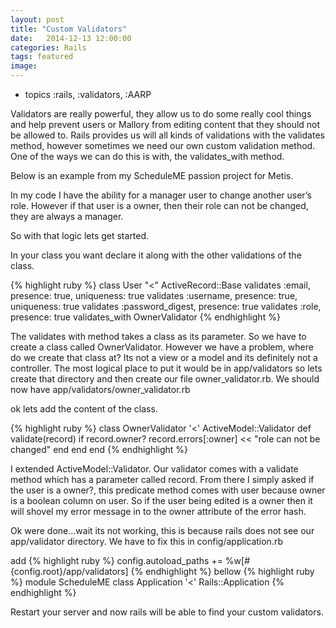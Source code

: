 ```yaml
---
layout: post
title: "Custom Validators"
date:   2014-12-13 12:00:00
categories: Rails
tags: featured
image:
---
```


* topics :rails, :validators, :AARP

Validators are really powerful, they allow us to do some really cool things and help prevent users or Mallory from editing content that they should not be allowed to. Rails provides us will all kinds of validations with the validates method, however sometimes we need our own custom validation method. One of the ways we can do this is with, the validates_with method. 

Below is an example from my ScheduleME passion project for Metis.

In my code I have the ability for a manager user to change another user’s role. However if that user is a owner, then their role can not be changed, they are always a manager. 

So with that logic lets get started. 

In your class you want declare it along with the other validations of the class. 

{% highlight ruby %}
class User "<" ActiveRecord::Base
  validates :email, presence: true, uniqueness: true
  validates :username, presence: true, uniqueness: true
  validates :password_digest, presence: true
  validates :role, presence: true
  validates_with OwnerValidator
{% endhighlight %}

The validates with method takes a class as its parameter. So we have to create a class called OwnerValidator. However we have a problem, where do we create that class at? Its not a view or a model and its definitely not a controller. The most logical place to put it would be in app/validators so lets create that directory and then create our file owner&#95;validator.rb. We should now have app/validators/owner&#95;validator.rb

ok lets add the content of the class. 

{% highlight ruby %}
class OwnerValidator '<' ActiveModel::Validator
  def validate(record)
    if record.owner?
      record.errors[:owner] << "role can not be changed"
    end
  end
end
{% endhighlight %}

I extended ActiveModel::Validator. Our validator comes with a validate method which has a parameter called record. From there I simply asked if the user is a owner?, this predicate method comes with user because owner is a boolean column on user. So if the user being edited is a owner then it will shovel my error message in to the owner attribute of the error hash.

Ok were done...wait its not working, this is because rails does not see our app/validator directory. We have to fix this in config/application.rb

add
{% highlight ruby %}
config.autoload_paths += %w[#{config.root}/app/validators] 
{% endhighlight %}
bellow
{% highlight ruby %}
module ScheduleME
  class Application '<' Rails::Application
{% endhighlight %} 

Restart your server and now rails will be able to find your custom validators.
